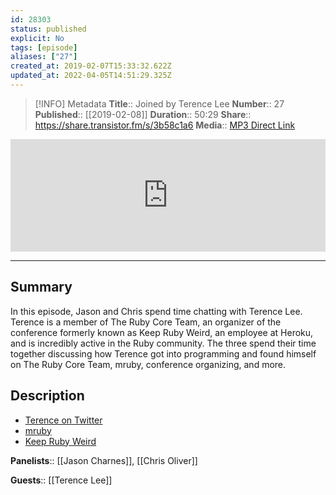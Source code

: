 ```yaml
---
id: 28303
status: published
explicit: No
tags: [episode]
aliases: ["27"]
created_at: 2019-02-07T15:33:32.622Z
updated_at: 2022-04-05T14:51:29.325Z
---
```


> [!INFO] Metadata
> **Title**:: Joined by Terence Lee
> **Number**:: 27
> **Published**:: [[2019-02-08]]
> **Duration**:: 50:29
> **Share**:: <https://share.transistor.fm/s/3b58c1a6>
> **Media**:: [MP3 Direct Link](https://dts.podtrac.com/redirect.mp3/media.transistor.fm/3b58c1a6/e7a8651b.mp3)

<iframe width="100%" height="180" frameborder="no" scrolling="no" seamless src="https://share.transistor.fm/e/3b58c1a6/dark"></iframe>

---

## Summary

In this episode, Jason and Chris spend time chatting with Terence Lee. Terence is a member of The Ruby Core Team, an organizer of the conference formerly known as Keep Ruby Weird, an employee at Heroku, and is incredibly active in the Ruby community. The three spend their time together discussing how Terence got into programming and found himself on The Ruby Core Team, mruby, conference organizing, and more.

## Description

- [Terence on Twitter](https://twitter.com/hone02)
- [mruby](http://mruby.org)
- [Keep Ruby Weird](https://www.keeprubyweird.com)

**Panelists**:: [[Jason Charnes]], [[Chris Oliver]]

**Guests**:: [[Terence Lee]]
